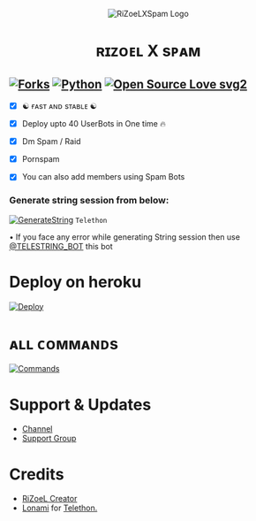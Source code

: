 <p align="center">
  <img src="./resources/logo.jpg" alt="RiZoeLXSpam Logo">
</p>
<h1 align="center">
  <b>ʀɪᴢᴏᴇʟ X sᴘᴀᴍ</b>
</h1>

[![Forks](https://img.shields.io/github/forks/MrRizoel/RiZoeLXSpam?style=flat-square&color=orange)](https://github.com/MrRizoel/RiZoeLXSpam/fork)
[![Python](https://img.shields.io/badge/Python-v3.9.7-blue)](https://www.python.org/)
[![Open Source Love svg2](https://badges.frapsoft.com/os/v2/open-source.svg?v=103)](https://github.com/MrRizoel/RiZoeLXSpam)   
----
 
- [x] ☯︎ ғᴀsᴛ ᴀɴᴅ sᴛᴀʙʟᴇ ☯︎
- [x] Deploy upto 40 UserBots in One time 🔥
- [x] Dm Spam / Raid
- [x] Pornspam
- [x] You can also add members using Spam Bots


### Generate string session from below:

[![GenerateString](https://img.shields.io/badge/RiZoeLXSpam-String-yellowgreen)](https://replit.com/@RiZoeL/RiZoeLXSpam#main.py) ``Telethon``

• If you face any error while generating String session then use [@TELESTRING_BOT](https://t.me/TELESTRING_BOT) this bot
# Deploy on heroku

[![Deploy](https://www.herokucdn.com/deploy/button.svg)](https://heroku.com/deploy?template=https://github.com/VikasDhavande/RiZoeLXSpam)


# ᴀʟʟ ᴄᴏᴍᴍᴀɴᴅs
[![Commands](https://img.shields.io/badge/RiZoeLXSpam-CMDS-blue)](https://t.me/Resourcez/4)

# Support & Updates
* [Channel](https://t.me/RiZoeLX)
* [Support Group](https://t.me/DNHxHELL)

# Credits
* [RiZoeL Creator](https://github.com/MrRizoel)
* [Lonami](https://github.com/LonamiWebs/) for [Telethon.](https://github.com/LonamiWebs/Telethon)
